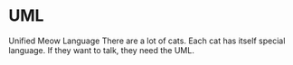 # UML
Unified Meow Language
There are a lot of cats. Each cat has itself special language.
If they want to talk, they need the UML.

